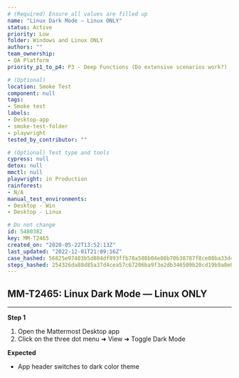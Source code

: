 ```yaml
---
# (Required) Ensure all values are filled up
name: "Linux Dark Mode — Linux ONLY"
status: Active
priority: Low
folder: Windows and Linux ONLY
authors: ""
team_ownership:
- QA Platform
priority_p1_to_p4: P3 - Deep Functions (Do extensive scenarios work?)

# (Optional)
location: Smoke Test
component: null
tags:
- Smoke test
labels:
- Desktop-app
- smoke-test-folder
- playwright
tested_by_contributor: ""

# (Optional) Test type and tools
cypress: null
detox: null
mmctl: null
playwright: in Production
rainforest:
- N/A
manual_test_environments:
- Desktop - Win
- Desktop - Linux

# Do not change
id: 5480382
key: MM-T2465
created_on: "2020-05-22T13:52:13Z"
last_updated: "2022-12-01T21:09:16Z"
case_hashed: 56825e97403b5d804df893ffb78a508b04e08b70b38787f8ce08ba33d49d67d271e502c71728df2556ce0cbaf835dbd0
steps_hashed: 254326da88d85a37d4cea57c67206ba9f3e2db346509b20cd19b9a8e009490b57de89ccb22120946fb87f19794951151
---
```


<!-- (Auto-generated) Based on frontmatter's "key" and "name" -->

## MM-T2465: Linux Dark Mode — Linux ONLY

---

**Step 1**

1. Open the Mattermost Desktop app
2. Click on the three dot menu ➜ View ➜ Toggle Dark Mode

**Expected**

- App header switches to dark color theme
